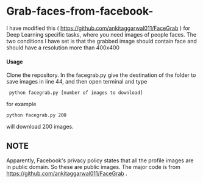 # Grab-faces-from-facebook-
I have modified this ( https://github.com/ankitaggarwal011/FaceGrab ) for Deep Learning specific tasks, where you need images of people faces. The two conditions I have set is that the grabbed image should contain face and should have a resolution more than 400x400

#### Usage
Clone the repository. In the facegrab.py give the destination of the folder to save images in line 44, and then open terminal and type 

     python facegrab.py [number of images to download]
     
 for example      

    python facegrab.py 200 

will download 200 images.

## NOTE
Apparently, Facebook's privacy policy states that all the profile images are in public domain. So these are public images.
The major code is from  https://github.com/ankitaggarwal011/FaceGrab .
